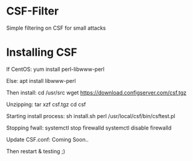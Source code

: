 # CSF-Filter
Simple filtering on CSF for small attacks

# Installing CSF

If CentOS:
yum install perl-libwww-perl

Else:
apt install libwww-perl

Then install:
cd /usr/src
wget https://download.configserver.com/csf.tgz

Unzipping:
tar xzf csf.tgz
cd csf

Starting install process:
sh install.sh
perl /usr/local/csf/bin/csftest.pl

Stopping fwall:
systemctl stop firewalld
systemctl disable firewalld

Update CSF.conf:
Coming Soon..

Then restart & testing ;)
